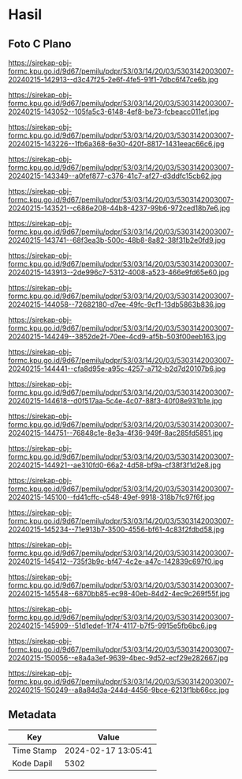 # Hasil

## Foto C Plano

https://sirekap-obj-formc.kpu.go.id/9d67/pemilu/pdpr/53/03/14/20/03/5303142003007-20240215-142913--d3c47f25-2e6f-4fe5-91f1-7dbc6f47ce6b.jpg

https://sirekap-obj-formc.kpu.go.id/9d67/pemilu/pdpr/53/03/14/20/03/5303142003007-20240215-143052--105fa5c3-6148-4ef8-be73-fcbeacc011ef.jpg

https://sirekap-obj-formc.kpu.go.id/9d67/pemilu/pdpr/53/03/14/20/03/5303142003007-20240215-143226--1fb6a368-6e30-420f-8817-1431eeac66c6.jpg

https://sirekap-obj-formc.kpu.go.id/9d67/pemilu/pdpr/53/03/14/20/03/5303142003007-20240215-143349--a0fef877-c376-41c7-af27-d3ddfc15cb62.jpg

https://sirekap-obj-formc.kpu.go.id/9d67/pemilu/pdpr/53/03/14/20/03/5303142003007-20240215-143521--c686e208-44b8-4237-99b6-972ced18b7e6.jpg

https://sirekap-obj-formc.kpu.go.id/9d67/pemilu/pdpr/53/03/14/20/03/5303142003007-20240215-143741--68f3ea3b-500c-48b8-8a82-38f31b2e0fd9.jpg

https://sirekap-obj-formc.kpu.go.id/9d67/pemilu/pdpr/53/03/14/20/03/5303142003007-20240215-143913--2de996c7-5312-4008-a523-466e9fd65e60.jpg

https://sirekap-obj-formc.kpu.go.id/9d67/pemilu/pdpr/53/03/14/20/03/5303142003007-20240215-144058--72682180-d7ee-49fc-9cf1-13db5863b836.jpg

https://sirekap-obj-formc.kpu.go.id/9d67/pemilu/pdpr/53/03/14/20/03/5303142003007-20240215-144249--3852de2f-70ee-4cd9-af5b-503f00eeb163.jpg

https://sirekap-obj-formc.kpu.go.id/9d67/pemilu/pdpr/53/03/14/20/03/5303142003007-20240215-144441--cfa8d95e-a95c-4257-a712-b2d7d20107b6.jpg

https://sirekap-obj-formc.kpu.go.id/9d67/pemilu/pdpr/53/03/14/20/03/5303142003007-20240215-144618--d0f517aa-5c4e-4c07-88f3-40f08e931b1e.jpg

https://sirekap-obj-formc.kpu.go.id/9d67/pemilu/pdpr/53/03/14/20/03/5303142003007-20240215-144751--76848c1e-8e3a-4f36-949f-8ac285fd5851.jpg

https://sirekap-obj-formc.kpu.go.id/9d67/pemilu/pdpr/53/03/14/20/03/5303142003007-20240215-144921--ae310fd0-66a2-4d58-bf9a-cf38f3f1d2e8.jpg

https://sirekap-obj-formc.kpu.go.id/9d67/pemilu/pdpr/53/03/14/20/03/5303142003007-20240215-145100--fd41cffc-c548-49ef-9918-318b7fc97f6f.jpg

https://sirekap-obj-formc.kpu.go.id/9d67/pemilu/pdpr/53/03/14/20/03/5303142003007-20240215-145234--71e913b7-3500-4556-bf61-4c83f2fdbd58.jpg

https://sirekap-obj-formc.kpu.go.id/9d67/pemilu/pdpr/53/03/14/20/03/5303142003007-20240215-145412--735f3b9c-bf47-4c2e-a47c-142839c697f0.jpg

https://sirekap-obj-formc.kpu.go.id/9d67/pemilu/pdpr/53/03/14/20/03/5303142003007-20240215-145548--6870bb85-ec98-40eb-84d2-4ec9c269f55f.jpg

https://sirekap-obj-formc.kpu.go.id/9d67/pemilu/pdpr/53/03/14/20/03/5303142003007-20240215-145909--51d1edef-1f74-4117-b7f5-9915e5fb6bc6.jpg

https://sirekap-obj-formc.kpu.go.id/9d67/pemilu/pdpr/53/03/14/20/03/5303142003007-20240215-150056--e8a4a3ef-9639-4bec-9d52-ecf29e282667.jpg

https://sirekap-obj-formc.kpu.go.id/9d67/pemilu/pdpr/53/03/14/20/03/5303142003007-20240215-150249--a8a84d3a-244d-4456-9bce-6213f1bb66cc.jpg


## Metadata

| Key        | Value               |
| ---------- | ------------------- |
| Time Stamp | 2024-02-17 13:05:41 |
| Kode Dapil | 5302                |




